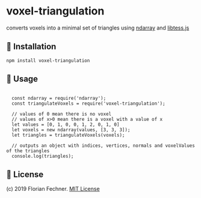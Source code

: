 # voxel-triangulation
converts voxels into a minimal set of triangles using [ndarray](https://github.com/scijs/ndarray) and [libtess.js](https://github.com/brendankenny/libtess.js/)

## 💾 Installation

    npm install voxel-triangulation

## 🚀 Usage

```
  
  const ndarray = require('ndarray');
  const triangulateVoxels = require('voxel-triangulation');
  
  // values of 0 mean there is no voxel
  // values of x>0 mean there is a voxel with a value of x
  let values = [0, 1, 0, 0, 1, 2, 0, 1, 0]
  let voxels = new ndarray(values, [3, 3, 3]);
  let triangles = triangulateVoxels(voxels);
  
  // outputs an object with indices, vertices, normals and voxelValues of the triangles
  console.log(triangles); 

```
## 📖 License

(c) 2019 Florian Fechner. [MIT License](https://github.com/FlorianFe/voxel-triangulation/blob/master/LICENSE)
